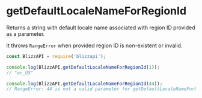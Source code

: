 # getDefaultLocaleNameForRegionId

Returns a string with default locale name associated with region ID provided as a parameter.

It throws ``RangeError`` when provided region ID is non-existent or invalid.


```js
const BlizzAPI = require('blizzapi');

console.log(BlizzAPI.getDefaultLocaleNameForRegionId(1));
// "en_US"

console.log(BlizzAPI.getDefaultLocaleNameForRegionId(44));
// RangeError: 44 is not a valid parameter for getDefaultLocaleNameForRegionId()
```